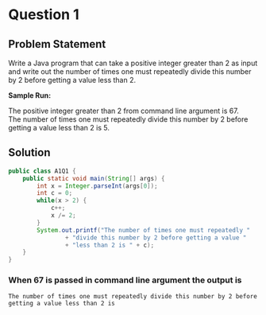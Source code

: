 # Question 1
## Problem Statement
Write a Java program that can take a positive integer greater than 2 as input and write out the number of times one must repeatedly divide this number by 2 before getting a value less than 2. 
 
__Sample Run:__
 
The positive integer greater than 2 from command line argument 
is 67. <br>
The number of times one must repeatedly divide this number by 2 
before getting a value less than 2 is 5.

## Solution
```java
public class A1Q1 {
    public static void main(String[] args) {
        int x = Integer.parseInt(args[0]);
        int c = 0;
        while(x > 2) {
            c++;
            x /= 2;
        }
        System.out.printf("The number of times one must repeatedly "
                + "divide this number by 2 before getting a value "
                + "less than 2 is " + c);
    }
}
```

### When 67 is passed in command line argument the output is
```
The number of times one must repeatedly divide this number by 2 before getting a value less than 2 is 
```


